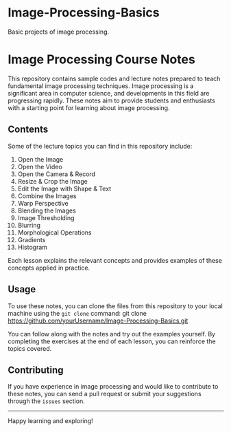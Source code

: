 # Image-Processing-Basics
Basic projects of image processing.

# Image Processing Course Notes

This repository contains sample codes and lecture notes prepared to teach fundamental image processing techniques. Image processing is a significant area in computer science, and developments in this field are progressing rapidly. These notes aim to provide students and enthusiasts with a starting point for learning about image processing.

## Contents

Some of the lecture topics you can find in this repository include:

1. Open the Image
2. Open the Video
3. Open the Camera & Record
4. Resize & Crop the Image
5. Edit the Image with Shape & Text
6. Combine the Images
7. Warp Perspective
8. Blending the Images
9. Image Thresholding
10. Blurring
11. Morphological Operations
12. Gradients
13. Histogram

Each lesson explains the relevant concepts and provides examples of these concepts applied in practice.

## Usage

To use these notes, you can clone the files from this repository to your local machine using the `git clone` command:
git clone https://github.com/yourUsername/Image-Processing-Basics.git

You can follow along with the notes and try out the examples yourself. By completing the exercises at the end of each lesson, you can reinforce the topics covered.

## Contributing

If you have experience in image processing and would like to contribute to these notes, you can send a pull request or submit your suggestions through the `issues` section.

---

Happy learning and exploring!


